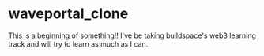 # waveportal_clone

This is a beginning of something!! I've be taking buildspace's web3 learning track and will try to learn as much as I can.
